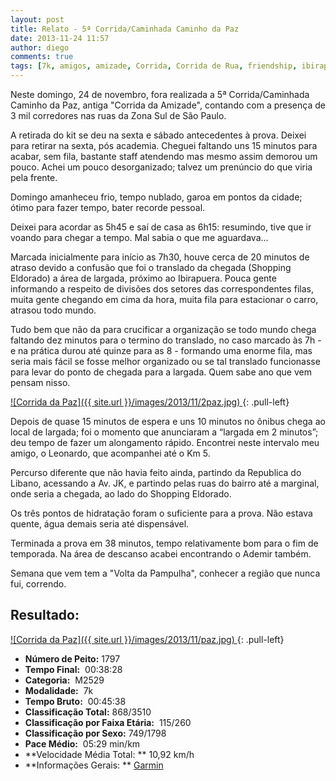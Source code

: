 ```yaml
---
layout: post
title: Relato - 5ª Corrida/Caminhada Caminho da Paz
date: 2013-11-24 11:57
author: diego
comments: true
tags: [7k, amigos, amizade, Corrida, Corrida de Rua, friendship, ibirapuera, paz, união]
---
```

Neste domingo, 24 de novembro, fora realizada a 5ª Corrida/Caminhada Caminho da Paz, antiga "Corrida da Amizade", contando com a presença de 3 mil corredores nas ruas da Zona Sul de São Paulo.

A retirada do kit se deu na sexta e sábado antecedentes à prova. Deixei para retirar na sexta, pós academia. Cheguei faltando uns 15 minutos para acabar, sem fila, bastante staff atendendo mas mesmo assim demorou um pouco. Achei um pouco desorganizado; talvez um prenúncio do que viria pela frente.

Domingo amanheceu frio, tempo nublado, garoa em pontos da cidade; ótimo para fazer tempo, bater recorde pessoal.

Deixei para acordar as 5h45 e saí de casa as 6h15: resumindo, tive que ir voando para chegar a tempo. Mal sabia o que me aguardava…

Marcada inicialmente para início as 7h30, houve cerca de 20 minutos de atraso devido a confusão que foi o translado da chegada (Shopping Eldorado) a área de largada, próximo ao Ibirapuera. Pouca gente informando a respeito de divisões dos setores das correspondentes filas, muita gente chegando em cima da hora, muita fila para estacionar o carro, atrasou todo mundo.

Tudo bem que não da para crucificar a organização se todo mundo chega faltando dez minutos para o termino do translado, no caso marcado às 7h - e na prática durou até quinze para as 8 - formando uma enorme fila, mas seria mais fácil se fosse melhor organizado ou se tal translado funcionasse para levar do ponto de chegada para a largada. Quem sabe ano que vem pensam nisso.

<a href="/images/2013/11/2paz_big.jpg">
![Corrida da Paz]({{ site.url }}/images/2013/11/2paz.jpg)
</a>
{: .pull-left}

Depois de quase 15 minutos de espera e uns 10 minutos no ônibus chega ao local de largada; foi o momento que anunciaram a “largada em 2 minutos”; deu tempo de fazer um alongamento rápido. Encontrei neste intervalo meu amigo, o Leonardo, que acompanhei até o Km 5.

Percurso diferente que não havia feito ainda, partindo da Republica do Libano, acessando a Av. JK, e partindo pelas ruas do bairro até a marginal, onde seria a chegada, ao lado do Shopping Eldorado.

Os três pontos de hidratação foram o suficiente para a prova. Não estava quente, água demais seria até dispensável.

Terminada a prova em 38 minutos, tempo relativamente bom para o fim de temporada. Na área de descanso acabei encontrando o Ademir também.

Semana que vem tem a "Volta da Pampulha", conhecer a região que nunca fui, correndo.

## Resultado:

<a href="/images/2013/11/paz_big.jpg">
![Corrida da Paz]({{ site.url }}/images/2013/11/paz.jpg)
</a>
{: .pull-left}

* **Número de Peito:**  1797
* **Tempo Final:**  00:38:28
* **Categoria:**  M2529
* **Modalidade:**  7k
* **Tempo Bruto:**  00:45:38
* **Classificação Total:**  868/3510
* **Classificação por Faixa Etária:**  115/260
* **Classificação por Sexo:**  749/1798
* **Pace Médio:**  05:29 min/km
* **Velocidade Média Total: **  10,92 km/h
* **Informações Gerais: ** <a href="http://connect.garmin.com/activity/408091027" target="_blank">Garmin</a>